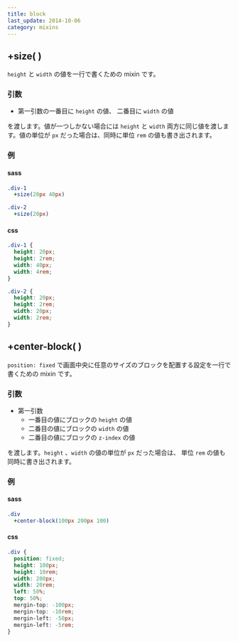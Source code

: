 ```yaml
---
title: block
last_update: 2014-10-06
category: mixins
---
```


## +size( )

`height` と `width` の値を一行で書くための mixin です。

### 引数

- 第一引数の一番目に `height` の値、 二番目に `width` の値

を渡します。値が一つしかない場合には `height` と `width` 両方に同じ値を渡します。値の単位が `px` だった場合は、同時に単位 `rem` の値も書き出されます。 

### 例

#### sass

```sass
.div-1
  +size(20px 40px)

.div-2
  +size(20px)
```

#### css

```css
.div-1 {
  height: 20px;
  height: 2rem;
  width: 40px;
  width: 4rem;
}

.div-2 {
  height: 20px;
  height: 2rem;
  width: 20px;
  width: 2rem;
}
```

## +center-block( )

`position: fixed` で画面中央に任意のサイズのブロックを配置する設定を一行で書くための mixin です。

### 引数

- 第一引数
  - 一番目の値にブロックの `height` の値
  - 二番目の値にブロックの `width` の値
  - 二番目の値にブロックの `z-index` の値

を渡します。`height` 、`width` の値の単位が `px` だった場合は、 単位 `rem` の値も同時に書き出されます。

### 例

#### sass

```sass
.div
  +center-block(100px 200px 100) 
```

#### css

```css
.div {
  position: fixed;
  height: 100px;
  height: 10rem;
  width: 200px;
  width: 20rem;
  left: 50%;
  top: 50%;
  mergin-top: -100px;
  mergin-top: -10rem;
  mergin-left: -50px;
  mergin-left: -5rem;
}
```
